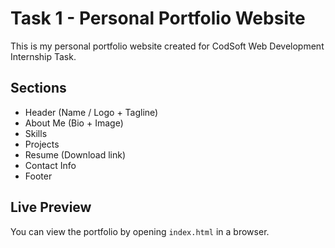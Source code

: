 # Task 1 - Personal Portfolio Website

This is my personal portfolio website created for CodSoft Web Development Internship Task.

## Sections
- Header (Name / Logo + Tagline)
- About Me (Bio + Image)
- Skills
- Projects
- Resume (Download link)
- Contact Info
- Footer

## Live Preview
You can view the portfolio by opening `index.html` in a browser.
